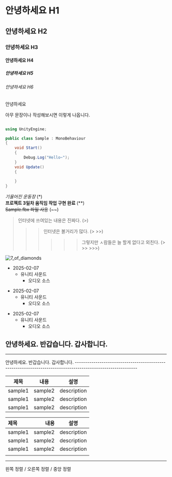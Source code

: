 # 안녕하세요 H1
## 안녕하세요 H2
### 안녕하세요 H3
#### 안녕하세요 H4
##### 안녕하세요 H5
###### 안녕하세요 H6
안녕하세요

아무 문장이나 작성해보시면 이렇게 나옵니다. 

```cs

using UnityEngine;

public class Sample : MonoBehaviour
{
    void Start()
    {
        Debug.Log("Hello~");
    }
    void Update()
    {
        
    }
}

```

*기울어진 운동장* (*) <br/>
**프로젝트 3일차 움직임 작업 구현 완료** (**) <br/>
~~Sample.fbx 파일 사용~~ (~~) <br/>
> 인터넷에 쓰여있는 내용은 진짜다. (>)
> >> 인터넷은 볼거리가 많다. (> >>)
> >> >>> 그렇지만 ㅅ람들은 늘 할게 없다고 외친다. (> >> >>>)

![7_of_diamonds](https://github.com/user-attachments/assets/d39ff4e3-f5d9-4f73-b9c0-2fd2b444ebf7)


+ 2025-02-07
    + 유니티 사운드
        + 오디오 소스

* 2025-02-07
    * 유니티 사운드
        * 오디오 소스

- 2025-02-07
    - 유니티 사운드
        - 오디오 소스


안녕하세요. 반갑습니다. 갑사합니다.
------------------------------------------------------------------------------------------------------------

<hr/>
안녕하세요. 반갑습니다. 갑사합니다.
------------------------------------------------------------------------------------------------------------

|제목|내용|설명|
|-----|--|---|
|sample1|sample2|description|
|sample1|sample2|description|
|sample1|sample2|description|

|제목|내용|설명|
|:-----|--:|:---:|
|sample1|sample2|description|
|sample1|sample2|description|
|sample1|sample2|description|
||||
--------------------------------------------------------------------------------------------
왼쪽 정렬 / 오른쪽 정렬 / 중앙 정렬
